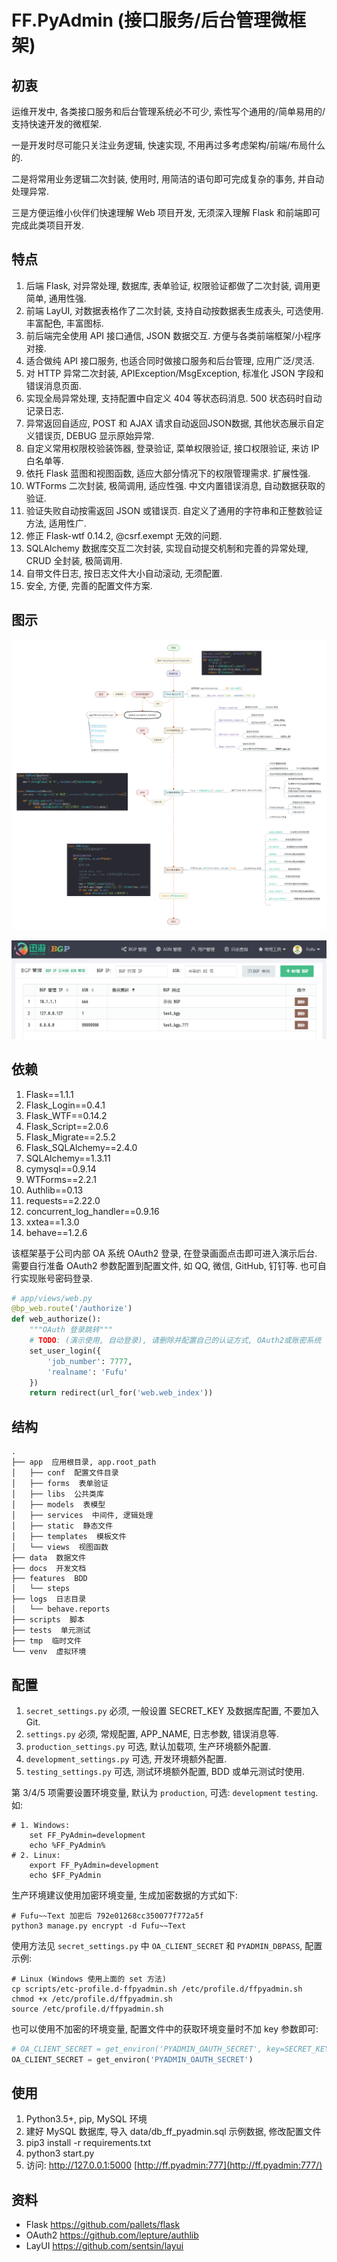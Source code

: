 # FF.PyAdmin (接口服务/后台管理微框架)

## 初衷

运维开发中, 各类接口服务和后台管理系统必不可少, 索性写个通用的/简单易用的/支持快速开发的微框架.

一是开发时尽可能只关注业务逻辑, 快速实现, 不用再过多考虑架构/前端/布局什么的.

二是将常用业务逻辑二次封装, 使用时, 用简洁的语句即可完成复杂的事务, 并自动处理异常.

三是方便运维小伙伴们快速理解 Web 项目开发, 无须深入理解 Flask 和前端即可完成此类项目开发.

## 特点

1. 后端 Flask, 对异常处理, 数据库, 表单验证, 权限验证都做了二次封装, 调用更简单, 通用性强.
2. 前端 LayUI, 对数据表格作了二次封装, 支持自动按数据表生成表头, 可选使用. 丰富配色, 丰富图标.
3. 前后端完全使用 API 接口通信, JSON 数据交互. 方便与各类前端框架/小程序对接.
4. 适合做纯 API 接口服务, 也适合同时做接口服务和后台管理, 应用广泛/灵活.
5. 对 HTTP 异常二次封装, APIException/MsgException, 标准化 JSON 字段和错误消息页面.
6. 实现全局异常处理, 支持配置中自定义 404 等状态码消息. 500 状态码时自动记录日志.
7. 异常返回自适应, POST 和 AJAX 请求自动返回JSON数据, 其他状态展示自定义错误页, DEBUG 显示原始异常.
8. 自定义常用权限校验装饰器, 登录验证, 菜单权限验证, 接口权限验证, 来访 IP 白名单等.
9. 依托 Flask 蓝图和视图函数, 适应大部分情况下的权限管理需求. 扩展性强.
10. WTForms 二次封装, 极简调用, 适应性强. 中文内置错误消息, 自动数据获取的验证.
11. 验证失败自动按需返回 JSON 或错误页. 自定义了通用的字符串和正整数验证方法, 适用性广.
12. 修正 Flask-wtf 0.14.2, @csrf.exempt 无效的问题.
13. SQLAlchemy 数据库交互二次封装, 实现自动提交机制和完善的异常处理, CRUD 全封装, 极简调用.
14. 自带文件日志, 按日志文件大小自动滚动, 无须配置.
15. 安全, 方便, 完善的配置文件方案.

## 图示

![./docs/FF.PyAdmin.Code.png](./docs/FF.PyAdmin.Code.png)

![./docs/FF.PyAdmin.png](./docs/FF.PyAdmin.png)

## 依赖

1. Flask==1.1.1
2. Flask_Login==0.4.1
3. Flask_WTF==0.14.2
4. Flask_Script==2.0.6
5. Flask_Migrate==2.5.2
6. Flask_SQLAlchemy==2.4.0
7. SQLAlchemy==1.3.11
8. cymysql==0.9.14
9. WTForms==2.2.1
10. Authlib==0.13
11. requests==2.22.0
12. concurrent_log_handler==0.9.16
13. xxtea==1.3.0
14. behave==1.2.6

该框架基于公司内部 OA 系统 OAuth2 登录, 在登录画面点击即可进入演示后台. 需要自行准备 OAuth2 参数配置到配置文件, 如 QQ, 微信, GitHub, 钉钉等. 也可自行实现账号密码登录.

```python
# app/views/web.py
@bp_web.route('/authorize')
def web_authorize():
    """OAuth 登录跳转"""
    # TODO: (演示使用, 自动登录), 请删除并配置自己的认证方式, OAuth2或账密系统
    set_user_login({
        'job_number': 7777,
        'realname': 'Fufu'
    })
    return redirect(url_for('web.web_index'))
```



## 结构

    .
    ├── app  应用根目录, app.root_path
    │   ├── conf  配置文件目录
    │   ├── forms  表单验证
    │   ├── libs  公共类库
    │   ├── models  表模型
    │   ├── services  中间件, 逻辑处理
    │   ├── static  静态文件
    │   ├── templates  模板文件
    │   └── views  视图函数
    ├── data  数据文件
    ├── docs  开发文档
    ├── features  BDD
    │   └── steps
    ├── logs  日志目录
    │   └── behave.reports
    ├── scripts  脚本
    ├── tests  单元测试
    ├── tmp  临时文件
    └── venv  虚拟环境

## 配置

1. `secret_settings.py` 必须, 一般设置 SECRET_KEY 及数据库配置, 不要加入 Git.
2. `settings.py` 必须, 常规配置, APP_NAME, 日志参数, 错误消息等.
3. `production_settings.py` 可选, 默认加载项, 生产环境额外配置.
4. `development_settings.py` 可选, 开发环境额外配置.
5. `testing_settings.py` 可选, 测试环境额外配置, BDD 或单元测试时使用.

第 3/4/5 项需要设置环境变量, 默认为 `production`, 可选: `development` `testing`. 如:

```shell
# 1. Windows:
	set FF_PyAdmin=development
	echo %FF_PyAdmin%
# 2. Linux:
	export FF_PyAdmin=development
	echo $FF_PyAdmin
```

生产环境建议使用加密环境变量, 生成加密数据的方式如下:

```shell
# Fufu~~Text 加密后 792e01268cc350077f772a5f
python3 manage.py encrypt -d Fufu~~Text
```

使用方法见 `secret_settings.py` 中 `OA_CLIENT_SECRET` 和 `PYADMIN_DBPASS`, 配置示例:

```shell
# Linux (Windows 使用上面的 set 方法)
cp scripts/etc-profile.d-ffpyadmin.sh /etc/profile.d/ffpyadmin.sh
chmod +x /etc/profile.d/ffpyadmin.sh
source /etc/profile.d/ffpyadmin.sh
```

也可以使用不加密的环境变量, 配置文件中的获取环境变量时不加 key 参数即可:

```python
# OA_CLIENT_SECRET = get_environ('PYADMIN_OAUTH_SECRET', key=SECRET_KEY)
OA_CLIENT_SECRET = get_environ('PYADMIN_OAUTH_SECRET')
```

## 使用

1. Python3.5+, pip, MySQL 环境
2. 建好 MySQL 数据库, 导入 data/db_ff_pyadmin.sql 示例数据, 修改配置文件
3. pip3 install -r requirements.txt
4. python3 start.py
5. 访问: http://127.0.0.1:5000  [http://ff.pyadmin:777](http://ff.pyadmin:777/)

## 资料

- Flask https://github.com/pallets/flask
- OAuth2 https://github.com/lepture/authlib
- LayUI https://github.com/sentsin/layui